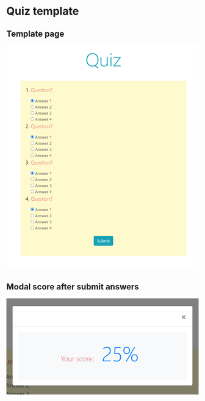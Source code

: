 # Quiz template

## Template page
![Template](img/quizTemplate.PNG)

## Modal score after submit answers
![Template Modal](img/quizTemplateScoreModal.PNG)
